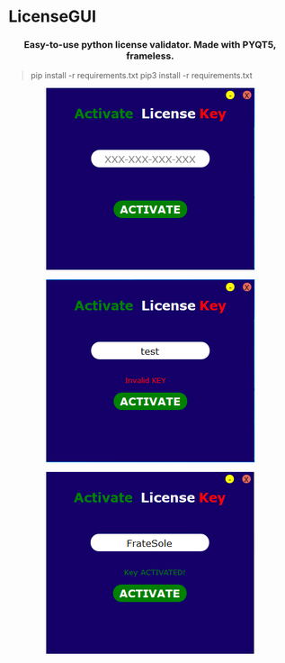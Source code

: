 # LicenseGUI
<p align="center">
  <h3 align="center"> Easy-to-use python license validator. Made with PYQT5, frameless. </h3>
</p>

  > pip install -r requirements.txt
  > pip3 install -r requirements.txt

<p align="center">
  <img src="/images/license1.PNG">
</p>
<p align="center">
  <img src="/images/license2.PNG">
</p>
<p align="center">
  <img src="/images/license3.PNG">
</p>
